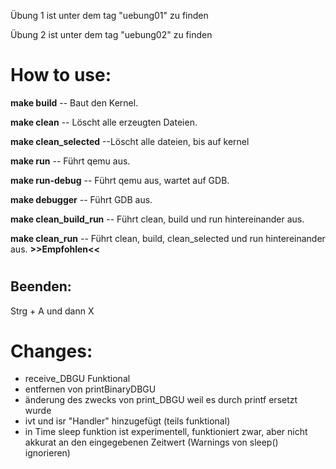 Übung 1 ist unter dem tag "uebung01" zu finden 

Übung 2 ist unter dem tag "uebung02" zu finden 

# How to use:

 **make build**	-- Baut den Kernel.

 **make clean**	-- Löscht alle erzeugten Dateien.

 **make clean_selected**   --Löscht alle dateien, bis auf kernel

 **make run**   -- Führt qemu aus.

 **make run-debug**   -- Führt qemu aus, wartet auf GDB.

 **make debugger**   -- Führt GDB aus.

 **make clean_build_run**    -- Führt clean, build und run hintereinander aus.
 
 **make clean_run**    -- Führt clean, build, clean_selected und run hintereinander aus.    **>>Empfohlen<<**
#

## Beenden:

Strg + A und dann X

# Changes:
- receive_DBGU Funktional
- entfernen von printBinaryDBGU
- änderung des zwecks von print_DBGU weil es durch printf ersetzt wurde
- ivt und isr "Handler" hinzugefügt (teils funktional)
- in Time sleep funktion ist experimentell, funktioniert zwar, aber nicht akkurat an den eingegebenen Zeitwert (Warnings von sleep() ignorieren)
